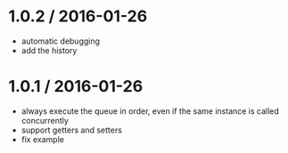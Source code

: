
1.0.2 / 2016-01-26
==================

  * automatic debugging
  * add the history

1.0.1 / 2016-01-26
==================

  * always execute the queue in order, even if the same instance is called concurrently
  * support getters and setters
  * fix example
